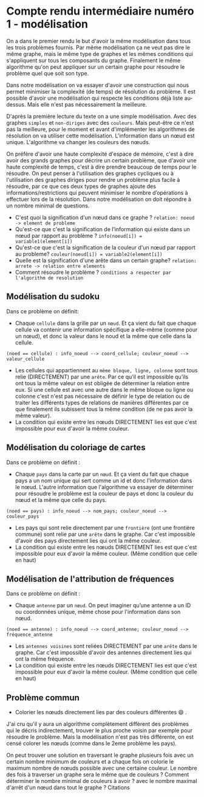 # Compte rendu intermédiaire numéro 1 - modélisation
On a dans le premier rendu le but d'avoir la même modélisation dans tous les trois problèmes fournis. Par même modélisation ça ne veut pas dire le même graphe, mais le même type de graphes et les mêmes conditions qui s'appliquent sur tous les composants du graphe. Finalement le même algorithme qu'on peut appliquer sur un certain graphe pour résoudre le problème quel que soit son type.

Dans notre modélisation on va essayer d'avoir une construction qui nous permet minimiser la complexité (de temps) de résolution du problème. Il est possible d'avoir une modélisation qui respecte les conditions déjà liste au-dessus. Mais elle n'est pas nécessairement la meilleure.

D'après la première lecture du texte on a une simple modélisation. Avec des graphes `simples` et `non-diriges` avec des `couleurs`. Mais peut-être ce n'est pas la meilleure, pour le moment et avant d'implémenter les algorithmes de résolution on va utiliser cette modélisation. L'information dans un nœud est unique. L'algorithme va changer les couleurs des nœuds.

On préfère d'avoir une haute complexité d'espace de mémoire, c'est à dire avoir des grands graphes pour décrire un certain problème, que d'avoir une haute complexité de temps, c'est à dire prendre beaucoup de temps pour le résoudre. On peut penser à l'utilisation des graphes cycliques ou à l'utilisation des graphes diriges pour rendre un problème plus facile à résoudre, par ce que ces deux types de graphes ajoute des informations/restrictions qui peuvent minimiser le nombre d’opérations à effectuer lors de la résolution.
Dans notre modélisation on doit répondre à un nombre minimal de questions.
*	C'est quoi la signification d'un nœud dans ce graphe ? `relation: noeud -> element de probleme `
*	Qu'est-ce que c'est la signification de l’information qui existe dans un nœud par rapport au problème ? `info(noeud[i]) = variable1(element[i])` 
*	Qu'est-ce que c'est la signification de la couleur d'un nœud par rapport au probleme? `couleur(noeud[i]) = variable2(element[i])`
*	Quelle est la signification d'une arête dans un certain graphe? `relation: arrete -> relation entre elements`
*	Comment résoudre le problème ? `conditions a respecter par l'algorithm de resolution`

## Modélisation du sudoku
Dans ce problème on définit:
*	Chaque `cellule` dans la grille par un `nœud`. Et ça vient du fait que chaque cellule va contenir une information spécifique a elle-même (comme pour un nœud), et donc la valeur dans le noud et la même que celle dans la cellule.
```
(noed == cellule) : info_noeud --> coord_cellule; couleur_noeud --> valeur_cellule
```
*	Les cellules qui appartiennent au `même bloque, ligne, colonne` sont tous relie (DIRECTEMENT) par une `arête`. Par ce qu’il est impossible qu’ils ont tous la même valeur on est obligée de déterminer la relation entre eux. Si une cellule est avec une autre dans le même bloque ou ligne ou colonne c'est n'est pas nécessaire de définir le type de relation ou de traiter les différents types de relations de manières différentes par ce que finalement ils subissent tous la même condition (de ne pas avoir la même valeur).
*	La condition qui existe entre les nœuds DIRECTEMENT lies est que c'est impossible pour eux d'avoir la même couleur.
## Modélisation du coloriage de cartes
Dans ce problème on définit :
*	Chaque `pays` dans la carte par un `nœud`. Et ça vient du fait que chaque pays a un nom unique qui sert comme un id et donc l'information dans le nœud. L'autre information que l'algorithme va essayer de déterminer pour résoudre le problème est la couleur de pays et donc la couleur du nœud et la même que celle du pays.
```
(noed == pays) : info_noeud --> nom_pays; couleur_noeud --> couleur_pays 
```
*	Les pays qui sont relie directement par une `frontière` (ont une frontière commune) sont relie par une `arête` dans le graphe. Car c'est impossible d'avoir des pays directement lies qui ont la même couleur.
*	La condition qui existe entre les nœuds DIRECTEMENT lies est que c'est impossible pour eux d'avoir la même couleur. (Même condition que celle en haut)

## Modélisation de l'attribution de fréquences
Dans ce problème on définit :
*	Chaque `antenne` par un `nœud`. On peut imaginer qu’une antenne a un ID ou coordonnées unique, même chose pour l'information dans son nœud.
```
(noed == antenne) : info_noeud --> coord_antenne; couleur_noeud --> fréquence_antenne
```
*	Les `antennes voisines` sont reliées DIRECTEMENT par une `arête` dans le graphe. Car c'est impossible d'avoir des antennes directement lies qui ont la même fréquence.
*	La condition qui existe entre les nœuds DIRECTEMENT lies est que c'est impossible pour eux d'avoir la même couleur. (Même condition que celle en haut)

## Problème commun
*	Colorier les nœuds directement lies par des couleurs différentes 😄 .

J'ai cru qu'il y aura un algorithme complètement diffèrent des problèmes qui le décris indirectement, trouver le plus proche voisin par exemple pour résoudre le problème. Mais la modélisation n'est pas très différente, on est censé colorer les nœuds (comme dans le 2eme problème les pays).

On peut trouver une solution en traversant le graphe plusieurs fois avec un certain nombre minimum de couleurs et a chaque fois on colorie le maximum nombre de nœuds possible avec une certaine couleur. Le nombre des fois à traverser un graphe sera le même que de couleurs ? Comment déterminer le nombre minimal de couleurs à avoir ? avec le nombre maximal d'arrêt d'un nœud dans tout le graphe ?
Citations

